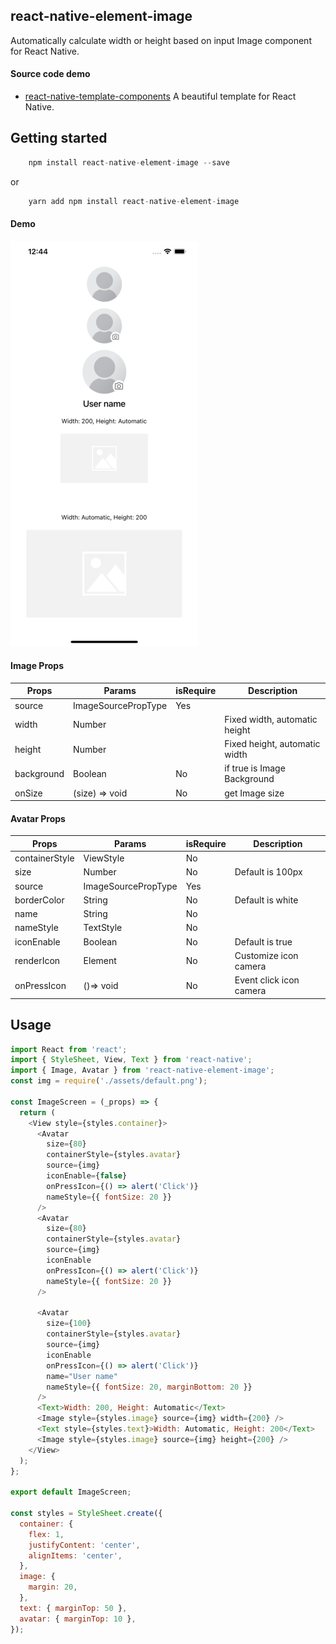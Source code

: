 ## react-native-element-image

Automatically calculate width or height based on input Image component for React Native.

#### Source code demo

- [react-native-template-components](https://github.com/hoaphantn7604/react-native-template-components) A beautiful template for React Native.

## Getting started

```js
    npm install react-native-element-image --save
```

or

```js
    yarn add npm install react-native-element-image
```

#### Demo

![](https://github.com/hoaphantn7604/file-upload/blob/master/document/image/demo.png)

#### Image Props

| Props      | Params              | isRequire | Description                   |
| ---------- | ------------------- | --------- | ----------------------------- |
| source     | ImageSourcePropType | Yes       |                               |
| width      | Number              |           | Fixed width, automatic height |
| height     | Number              |           | Fixed height, automatic width |
| background | Boolean             | No        | if true is Image Background   |
| onSize     | (size) => void      | No        | get Image size                |

#### Avatar Props

| Props          | Params              | isRequire | Description             |
| -------------- | ------------------- | --------- | ----------------------- |
| containerStyle | ViewStyle           | No        |                         |
| size           | Number              | No        | Default is 100px        |
| source         | ImageSourcePropType | Yes       |                         |
| borderColor    | String              | No        | Default is white        |
| name           | String              | No        |                         |
| nameStyle      | TextStyle           | No        |                         |
| iconEnable     | Boolean             | No        | Default is true         |
| renderIcon     | Element             | No        | Customize icon camera   |
| onPressIcon    | ()=> void           | No        | Event click icon camera |

## Usage

```javascript
import React from 'react';
import { StyleSheet, View, Text } from 'react-native';
import { Image, Avatar } from 'react-native-element-image';
const img = require('./assets/default.png');

const ImageScreen = (_props) => {
  return (
    <View style={styles.container}>
      <Avatar
        size={80}
        containerStyle={styles.avatar}
        source={img}
        iconEnable={false}
        onPressIcon={() => alert('Click')}
        nameStyle={{ fontSize: 20 }}
      />
      <Avatar
        size={80}
        containerStyle={styles.avatar}
        source={img}
        iconEnable
        onPressIcon={() => alert('Click')}
        nameStyle={{ fontSize: 20 }}
      />

      <Avatar
        size={100}
        containerStyle={styles.avatar}
        source={img}
        iconEnable
        onPressIcon={() => alert('Click')}
        name="User name"
        nameStyle={{ fontSize: 20, marginBottom: 20 }}
      />
      <Text>Width: 200, Height: Automatic</Text>
      <Image style={styles.image} source={img} width={200} />
      <Text style={styles.text}>Width: Automatic, Height: 200</Text>
      <Image style={styles.image} source={img} height={200} />
    </View>
  );
};

export default ImageScreen;

const styles = StyleSheet.create({
  container: {
    flex: 1,
    justifyContent: 'center',
    alignItems: 'center',
  },
  image: {
    margin: 20,
  },
  text: { marginTop: 50 },
  avatar: { marginTop: 10 },
});
```
